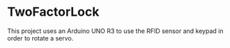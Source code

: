 # TwoFactorLock
This project uses an Arduino UNO R3 to use the RFID sensor and keypad in order to rotate a servo.
